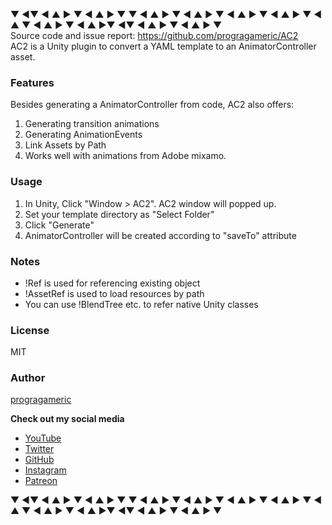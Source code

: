 ▼ ◄▼ ◄ ▲ ► ▼ ◄ ▲ ► ▼ ▼ ◄ ▲ ► ▼ ◄ ▲ ► ▼ ◄ ▲ ► ▼ ◄ ▲ ► ▼ ◄ ▲ ▼ ◄ ▲ ► ▼ ◄ ▲ ►▼ ◄▼ ◄ ▲ ► ▼ ◄ ▲ ► ▼  
Source code and issue report: https://github.com/progragameric/AC2  
AC2 is a Unity plugin to convert a YAML template to an AnimatorController asset.
### Features
Besides generating a AnimatorController from code, AC2 also offers:
1. Generating transition animations
2. Generating AnimationEvents
3. Link Assets by Path
4. Works well with animations from Adobe mixamo.
### Usage
1. In Unity, Click "Window > AC2". AC2 window will popped up.
2. Set your template directory as "Select Folder"
3. Click "Generate"
4. AnimatorController will be created according to "saveTo" attribute

### Notes
- !Ref is used for referencing existing object
- !AssetRef is used to load resources by path
- You can use !BlendTree etc. to refer native Unity classes

### License
MIT

### Author
[progragameric](http://www.progragameric.me)

**Check out my social media**
- [YouTube](https://www.youtube.com/channel/UCxyBRX9WUI6mAo33L-BDqrQ)
- [Twitter](https://twitter.com/progragameric)
- [GitHub](https://github.com/progragameric)
- [Instagram](https://www.instagram.com/progragameric)
- [Patreon](https://www.patreon.com/progragameric)

▼ ◄▼ ◄ ▲ ► ▼ ◄ ▲ ► ▼ ▼ ◄ ▲ ► ▼ ◄ ▲ ► ▼ ◄ ▲ ► ▼ ◄ ▲ ► ▼ ◄ ▲ ▼ ◄ ▲ ► ▼ ◄ ▲ ►▼ ◄▼ ◄ ▲ ► ▼ ◄ ▲ ► ▼